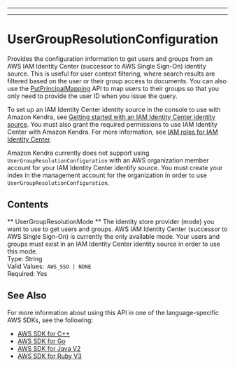 --------

--------

# UserGroupResolutionConfiguration<a name="API_UserGroupResolutionConfiguration"></a>

Provides the configuration information to get users and groups from an AWS IAM Identity Center \(successor to AWS Single Sign\-On\) identity source\. This is useful for user context filtering, where search results are filtered based on the user or their group access to documents\. You can also use the [PutPrincipalMapping](https://docs.aws.amazon.com/kendra/latest/dg/API_PutPrincipalMapping.html) API to map users to their groups so that you only need to provide the user ID when you issue the query\.

To set up an IAM Identity Center identity source in the console to use with Amazon Kendra, see [Getting started with an IAM Identity Center identity source](https://docs.aws.amazon.com/kendra/latest/dg/getting-started-aws-sso.html)\. You must also grant the required permissions to use IAM Identity Center with Amazon Kendra\. For more information, see [IAM roles for IAM Identity Center](https://docs.aws.amazon.com/kendra/latest/dg/iam-roles.html#iam-roles-aws-sso)\.

Amazon Kendra currently does not support using `UserGroupResolutionConfiguration` with an AWS organization member account for your IAM Identity Center identify source\. You must create your index in the management account for the organization in order to use `UserGroupResolutionConfiguration`\.

## Contents<a name="API_UserGroupResolutionConfiguration_Contents"></a>

 ** UserGroupResolutionMode **   <a name="Kendra-Type-UserGroupResolutionConfiguration-UserGroupResolutionMode"></a>
The identity store provider \(mode\) you want to use to get users and groups\. AWS IAM Identity Center \(successor to AWS Single Sign\-On\) is currently the only available mode\. Your users and groups must exist in an IAM Identity Center identity source in order to use this mode\.  
Type: String  
Valid Values:` AWS_SSO | NONE`   
Required: Yes

## See Also<a name="API_UserGroupResolutionConfiguration_SeeAlso"></a>

For more information about using this API in one of the language\-specific AWS SDKs, see the following:
+  [AWS SDK for C\+\+](https://docs.aws.amazon.com/goto/SdkForCpp/kendra-2019-02-03/UserGroupResolutionConfiguration) 
+  [AWS SDK for Go](https://docs.aws.amazon.com/goto/SdkForGoV1/kendra-2019-02-03/UserGroupResolutionConfiguration) 
+  [AWS SDK for Java V2](https://docs.aws.amazon.com/goto/SdkForJavaV2/kendra-2019-02-03/UserGroupResolutionConfiguration) 
+  [AWS SDK for Ruby V3](https://docs.aws.amazon.com/goto/SdkForRubyV3/kendra-2019-02-03/UserGroupResolutionConfiguration) 